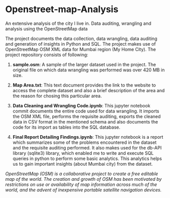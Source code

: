 # Openstreet-map-Analysis
An extensive analysis of the city I live in. Data auditing, wrangling and analysis using the OpenStreetMap data

The project documents the data collection, data wrangling, data auditing and generation of insights in Python and SQL. The project makes use of OpenStreetMap OSM XML data for Mumbai region (My Home City). The project repository consists of following:

1. **sample.osm**: A sample of the larger dataset used in the project. The original file on which data wrangling was performed was over 420 MB in size.

2. **Map Area.txt**: This text document provides the link to the website to access the complete dataset and also a brief description of the area and the reason for chosing this particular area.

3. **Data Cleaning and Wrangling Code.ipynb**: This jupyter notebook commit documents the entire code used for data wrangling. It imports the OSM XML file, performs the requisite auditing, exports the cleaned data in CSV format in the mentioned schema and also documents the code for its import as tables into the SQL database.

4. **Final Report Detailing Findings.ipynb**: This jupyter notebook is a report which summarizes some of the problems encountered in the dataset and the requisite auditing performed. It also makes used for the db-API library (sqlite3) library, which enabled me to write and execute SQL queries in python to perform some basic analytics. This analytics helps us to gain important insights (about Mumbai city) from the dataset.

*OpenStreetMap (OSM) is a collaborative project to create a free editable map of the world. The creation and growth of OSM has been motivated by restrictions on use or availability of map information across much of the world, and the advent of inexpensive portable satellite navigation devices.*
